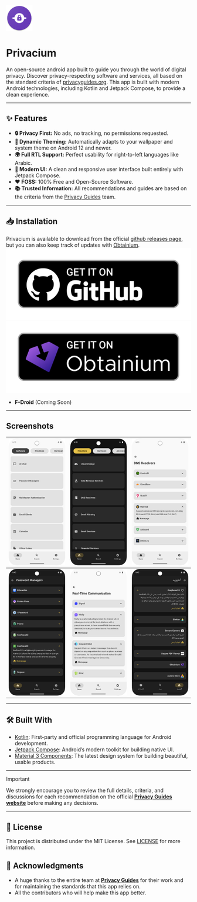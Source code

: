 <img src="./app/src/main/res/mipmap-hdpi/ic_launcher.png" alt="Privacium" />

# Privacium
An open-source android app built to guide you through the world of digital privacy. Discover privacy-respecting software and services, all based on the standard criteria of [privacyguides.org](https://www.privacyguides.org).
This app is built with modern Android technologies, including Kotlin and Jetpack Compose, to provide a clean experience.

---
## ✨ Features
- **🔒 Privacy First:** No ads, no tracking, no permissions requested.
- **🎨 Dynamic Theming:** Automatically adapts to your wallpaper and system theme on Android 12 and newer.
- **🌍 Full RTL Support:** Perfect usability for right-to-left languages like Arabic.
- **🚀 Modern UI:** A clean and responsive user interface built entirely with Jetpack Compose.
- **❤️ FOSS:** 100% Free and Open-Source Software.
- **📚 Trusted Information:** All recommendations and guides are based on the criteria from the [Privacy Guides](https://www.privacyguides.org) team.

---

## 📥 Installation
Privacium is available to download from the official [github releases page](https://github.com/kaleedtc/Privacium/releases), but you can also keep track of updates with [Obtainium](https://github.com/ImranR98/Obtainium#-obtainium).
<a href="https://github.com/kaleedtc/Privacium/releases"><img src="./assets/graphics/badge_github.png" alt="Get it on GitHub" ></a>
<a href="https://obtainium.imranr.dev/add?url=https://github.com/kaleedtc/Privacium"><img src="./assets/graphics/badge_obtainium.png" alt="Get it on Obtainium" ></a>

- **F-Droid** (Coming Soon)

---

## Screenshots
| <img src="./assets/screenshots/privacium_light_mode.png" alt="light Theme" /> | <img src="./assets/screenshots/privacium_dark_mode.png" alt="Dark Theme" /> | <img src="./assets/screenshots/privacium_light_1.png" alt="Material Design" /> |
| ------------------------------------------------------------- | -------------------------------------------------------------------- | ------------------------------------------------------------------------ |
| <img src="./assets/screenshots/privacium_dark_2.png" alt="App Page" />   | <img src="./assets/screenshots/privacium_light_2.png" alt="App Page" />  | <img src="./assets/screenshots/privacium_dark_1.png" alt="App Page" />  |

---

## 🛠️ Built With
- [Kotlin](https://kotlinlang.org/): First-party and official programming language for Android development.
- [Jetpack Compose](https://developer.android.com/jetpack/compose): Android’s modern toolkit for building native UI.
- [Material 3 Components](https://m3.material.io/): The latest design system for building beautiful, usable products.

---

> [!IMPORTANT]  
> We strongly encourage you to review the full details, criteria, and discussions for each recommendation on the official [**Privacy Guides website**](https://www.privacyguides.org) before making any decisions.

---

## 📜 License
This project is distributed under the MIT License. See [LICENSE](https://github.com/kaleedtc/Privacium/blob/main/LICENSE) for more information.

## 🙏 Acknowledgments
- A huge thanks to the entire team at [**Privacy Guides**](https://www.privacyguides.org) for their work and for maintaining the standards that this app relies on.
- All the contributors who will help make this app better.
